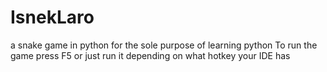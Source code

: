 # IsnekLaro
a snake game in python for the sole purpose of learning python
To run the game press F5 or just run it depending on what hotkey your IDE has
